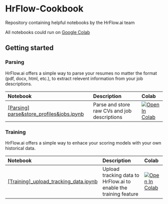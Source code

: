 # HrFlow-Cookbook
Repository containing helpful notebooks by the HrFlow.ai team

All notebooks could run on [Google Colab](https://colab.research.google.com/)

## Getting started

### Parsing
HrFlow.ai offers a simple way to parse your resumes no matter the format (pdf, docx, html, etc.), to extract relevent information from your job descriptions. 

<!-- Table -->
| Notebook | Description | Colab |
| :--- | :--- | :--- |
|[[Parsing] parse&store_profiles&jobs.ipynb](/examples/%5BParsing%5D%20parse%26store_profiles%26jobs.ipynb) | Parse and store raw CVs and job descriptions | [![Open In Colab](https://colab.research.google.com/assets/colab-badge.svg)](https://colab.research.google.com/github/Riminder/hrflow-cookbook/blob/main/examples/%5BParsing%5D%20parse%26store_profiles%26jobs.ipynb) |


### Training
HrFlow.ai offers a simple way to enhace your scoring models with your own historical data.

<!-- Table -->
| Notebook | Description | Colab |
| :--- | :--- | :--- |
|[[Training]_upload_tracking_data.ipynb](examples/%5BTraining%5D_upload_tracking_data.ipynb)| Upload tracking data to HrFlow.ai to enable the training feature | [![Open In Colab](https://colab.research.google.com/assets/colab-badge.svg)](https://colab.research.google.com/github/Riminder/hrflow-cookbook/blob/main/examples/%5BTraining%5D_upload_tracking_data.ipynb)
